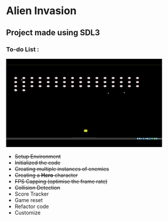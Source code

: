 # Alien Invasion 
## Project made using SDL3 

### To-do List :

![](./alien-invasion/vids/alien_invasion.gif)
 
+ ~~Setup Environment~~
+ ~~Initialized the code~~
+ ~~Creating multiple instances of enemies~~
+ ~~Creating a **Hero** character~~
+ ~~FPS Capping (optimise the frame rate)~~
+ ~~Collision Detection~~
+ Score Tracker
+ Game reset
+ Refactor code
+ Customize



